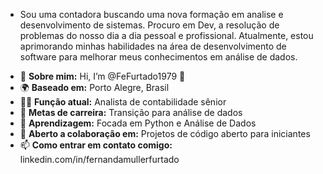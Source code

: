 * Sou uma contadora buscando uma nova formação em analise e desenvolvimento de sistemas. Procuro em Dev, a resolução de problemas do nosso dia a dia pessoal e profissional. Atualmente, 
estou aprimorando minhas habilidades na área de desenvolvimento de software para melhorar meus conhecimentos em análise de dados.


- 🚀 **Sobre mim:** Hi, I’m @FeFurtado1979  👋 
- 🌍 **Baseado em:** Porto Alegre, Brasil
- 🧑‍💻 **Função atual:** Analista de contabilidade sênior
- 💼 **Metas de carreira:** Transição para análise de dados
- 🧠 **Aprendizagem:** Focada em Python e Análise de Dados
- 🤝 **Aberto a colaboração em:** Projetos de código aberto para iniciantes
- 📫 **Como entrar em contato comigo:** linkedin.com/in/fernandamullerfurtado


<!---
FeFurtado1979/FeFurtado1979 is a ✨ special ✨ repository because its `README.md` (this file) appears on your GitHub profile.
You can click the Preview link to take a look at your changes.
--->





